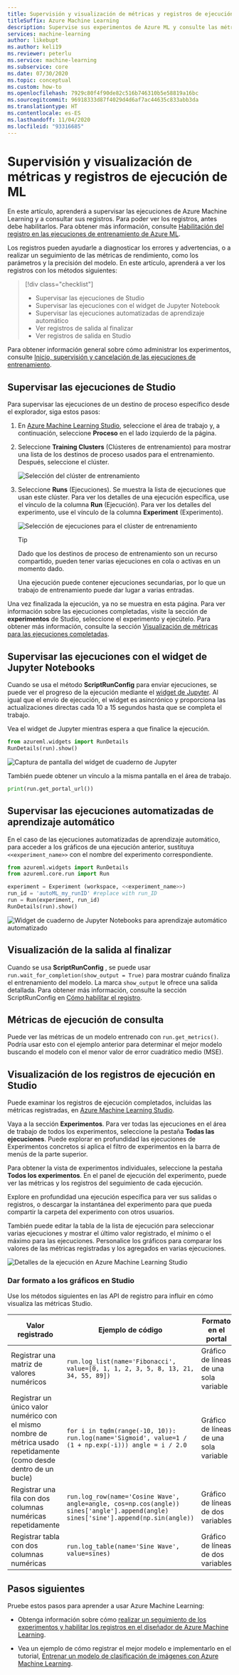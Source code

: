 ```yaml
---
title: Supervisión y visualización de métricas y registros de ejecución de ML
titleSuffix: Azure Machine Learning
description: Supervise sus experimentos de Azure ML y consulte las métricas de ejecución para mejorar el proceso de creación de modelos. Use widgets y el portal de Studio para explorar el estado de ejecución y ver los registros de ejecución.
services: machine-learning
author: likebupt
ms.author: keli19
ms.reviewer: peterlu
ms.service: machine-learning
ms.subservice: core
ms.date: 07/30/2020
ms.topic: conceptual
ms.custom: how-to
ms.openlocfilehash: 7929c80f4f90de82c516b746310b5e58819a16bc
ms.sourcegitcommit: 96918333d87f4029d4d6af7ac44635c833abb3da
ms.translationtype: HT
ms.contentlocale: es-ES
ms.lasthandoff: 11/04/2020
ms.locfileid: "93316685"
---
```

# <a name="monitor-and-view-ml-run-logs-and-metrics"></a>Supervisión y visualización de métricas y registros de ejecución de ML



En este artículo, aprenderá a supervisar las ejecuciones de Azure Machine Learning y a consultar sus registros. Para poder ver los registros, antes debe habilitarlos. Para obtener más información, consulte [Habilitación del registro en las ejecuciones de entrenamiento de Azure ML](how-to-track-experiments.md).

Los registros pueden ayudarle a diagnosticar los errores y advertencias, o a realizar un seguimiento de las métricas de rendimiento, como los parámetros y la precisión del modelo. En este artículo, aprenderá a ver los registros con los métodos siguientes:

> [!div class="checklist"]
> * Supervisar las ejecuciones de Studio
> * Supervisar las ejecuciones con el widget de Jupyter Notebook
> * Supervisar las ejecuciones automatizadas de aprendizaje automático
> * Ver registros de salida al finalizar
> * Ver registros de salida en Studio

Para obtener información general sobre cómo administrar los experimentos, consulte [Inicio, supervisión y cancelación de las ejecuciones de entrenamiento](how-to-manage-runs.md).

## <a name="monitor-runs-in-the-studio"></a>Supervisar las ejecuciones de Studio

Para supervisar las ejecuciones de un destino de proceso específico desde el explorador, siga estos pasos:

1. En [Azure Machine Learning Studio](https://ml.azure.com/), seleccione el área de trabajo y, a continuación, seleccione __Proceso__ en el lado izquierdo de la página.

1. Seleccione __Training Clusters__ (Clústeres de entrenamiento) para mostrar una lista de los destinos de proceso usados para el entrenamiento. Después, seleccione el clúster.

    ![Selección del clúster de entrenamiento](./media/how-to-track-experiments/select-training-compute.png)

1. Seleccione __Runs__ (Ejecuciones). Se muestra la lista de ejecuciones que usan este clúster. Para ver los detalles de una ejecución específica, use el vínculo de la columna __Run__ (Ejecución). Para ver los detalles del experimento, use el vínculo de la columna __Experiment__ (Experimento).

    ![Selección de ejecuciones para el clúster de entrenamiento](./media/how-to-track-experiments/show-runs-for-compute.png)
    
    > [!TIP]
    > Dado que los destinos de proceso de entrenamiento son un recurso compartido, pueden tener varias ejecuciones en cola o activas en un momento dado.
    > 
    > Una ejecución puede contener ejecuciones secundarias, por lo que un trabajo de entrenamiento puede dar lugar a varias entradas.

Una vez finalizada la ejecución, ya no se muestra en esta página. Para ver información sobre las ejecuciones completadas, visite la sección de __experimentos__ de Studio, seleccione el experimento y ejecútelo. Para obtener más información, consulte la sección [Visualización de métricas para las ejecuciones completadas](#view-the-experiment-in-the-web-portal).

## <a name="monitor-runs-using-the-jupyter-notebook-widget"></a>Supervisar las ejecuciones con el widget de Jupyter Notebooks

Cuando se usa el método **ScriptRunConfig** para enviar ejecuciones, se puede ver el progreso de la ejecución mediante el [widget de Jupyter](/python/api/azureml-widgets/azureml.widgets?preserve-view=true&view=azure-ml-py). Al igual que el envío de ejecución, el widget es asincrónico y proporciona las actualizaciones directas cada 10 a 15 segundos hasta que se completa el trabajo.

Vea el widget de Jupyter mientras espera a que finalice la ejecución.
    
```python
from azureml.widgets import RunDetails
RunDetails(run).show()
```

![Captura de pantalla del widget de cuaderno de Jupyter](./media/how-to-track-experiments/run-details-widget.png)

También puede obtener un vínculo a la misma pantalla en el área de trabajo.

```python
print(run.get_portal_url())
```

## <a name="monitor-automated-machine-learning-runs"></a>Supervisar las ejecuciones automatizadas de aprendizaje automático

En el caso de las ejecuciones automatizadas de aprendizaje automático, para acceder a los gráficos de una ejecución anterior, sustituya `<<experiment_name>>` con el nombre del experimento correspondiente.

```python
from azureml.widgets import RunDetails
from azureml.core.run import Run

experiment = Experiment (workspace, <<experiment_name>>)
run_id = 'autoML_my_runID' #replace with run_ID
run = Run(experiment, run_id)
RunDetails(run).show()
```

![Widget de cuaderno de Jupyter Notebooks para aprendizaje automático automatizado](./media/how-to-track-experiments/azure-machine-learning-auto-ml-widget.png)

## <a name="show-output-upon-completion"></a>Visualización de la salida al finalizar

Cuando se usa **ScriptRunConfig** , se puede usar ```run.wait_for_completion(show_output = True)``` para mostrar cuándo finaliza el entrenamiento del modelo. La marca ```show_output``` le ofrece una salida detallada. Para obtener más información, consulte la sección ScriptRunConfig en [Cómo habilitar el registro](how-to-track-experiments.md#scriptrun-logs).

<a id="queryrunmetrics"></a>
## <a name="query-run-metrics"></a>Métricas de ejecución de consulta

Puede ver las métricas de un modelo entrenado con ```run.get_metrics()```. Podría usar esto con el ejemplo anterior para determinar el mejor modelo buscando el modelo con el menor valor de error cuadrático medio (MSE).

<a name="view-the-experiment-in-the-web-portal"></a>
## <a name="view-run-records-in-the-studio"></a>Visualización de los registros de ejecución en Studio

Puede examinar los registros de ejecución completados, incluidas las métricas registradas, en [Azure Machine Learning Studio](https://ml.azure.com).

Vaya a la sección **Experimentos**. Para ver todas las ejecuciones en el área de trabajo de todos los experimentos, seleccione la pestaña **Todas las ejecuciones**. Puede explorar en profundidad las ejecuciones de Experimentos concretos si aplica el filtro de experimentos en la barra de menús de la parte superior. 

Para obtener la vista de experimentos individuales, seleccione la pestaña **Todos los experimentos**. En el panel de ejecución del experimento, puede ver las métricas y los registros del seguimiento de cada ejecución. 

Explore en profundidad una ejecución específica para ver sus salidas o registros, o descargar la instantánea del experimento para que pueda compartir la carpeta del experimento con otros usuarios.

También puede editar la tabla de la lista de ejecución para seleccionar varias ejecuciones y mostrar el último valor registrado, el mínimo o el máximo para las ejecuciones. Personalice los gráficos para comparar los valores de las métricas registradas y los agregados en varias ejecuciones.

![Detalles de la ejecución en Azure Machine Learning Studio](media/how-to-track-experiments/experimentation-tab.gif)

### <a name="format-charts-in-the-studio"></a>Dar formato a los gráficos en Studio

Use los métodos siguientes en las API de registro para influir en cómo visualiza las métricas Studio.

|Valor registrado|Ejemplo de código| Formato en el portal|
|----|----|----|
|Registrar una matriz de valores numéricos| `run.log_list(name='Fibonacci', value=[0, 1, 1, 2, 3, 5, 8, 13, 21, 34, 55, 89])`|Gráfico de líneas de una sola variable|
|Registrar un único valor numérico con el mismo nombre de métrica usado repetidamente (como desde dentro de un bucle)| `for i in tqdm(range(-10, 10)):    run.log(name='Sigmoid', value=1 / (1 + np.exp(-i))) angle = i / 2.0`| Gráfico de líneas de una sola variable|
|Registrar una fila con dos columnas numéricas repetidamente|`run.log_row(name='Cosine Wave', angle=angle, cos=np.cos(angle))   sines['angle'].append(angle)      sines['sine'].append(np.sin(angle))`|Gráfico de líneas de dos variables|
|Registrar tabla con dos columnas numéricas|`run.log_table(name='Sine Wave', value=sines)`|Gráfico de líneas de dos variables|


## <a name="next-steps"></a>Pasos siguientes

Pruebe estos pasos para aprender a usar Azure Machine Learning:

* Obtenga información sobre cómo [realizar un seguimiento de los experimentos y habilitar los registros en el diseñador de Azure Machine Learning](how-to-track-designer-experiments.md).

* Vea un ejemplo de cómo registrar el mejor modelo e implementarlo en el tutorial, [Entrenar un modelo de clasificación de imágenes con Azure Machine Learning](tutorial-train-models-with-aml.md).
